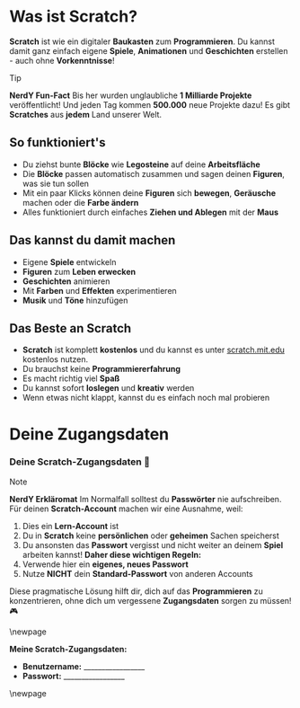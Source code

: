 # Was ist Scratch?

**Scratch** ist wie ein digitaler **Baukasten** zum **Programmieren**. Du kannst damit ganz einfach eigene **Spiele**, **Animationen** und **Geschichten** erstellen - auch ohne **Vorkenntnisse**!

> [!TIP]
> **NerdY Fun-Fact**
> Bis her wurden unglaubliche **1 Milliarde Projekte** veröffentlicht! Und jeden Tag kommen **500.000** neue Projekte dazu! Es gibt **Scratches** aus **jedem** Land unserer Welt.

## So funktioniert's

- Du ziehst bunte **Blöcke** wie **Legosteine** auf deine **Arbeitsfläche**
- Die **Blöcke** passen automatisch zusammen und sagen deinen **Figuren**, was sie tun sollen
- Mit ein paar Klicks können deine **Figuren** sich **bewegen**, **Geräusche** machen oder die **Farbe ändern**
- Alles funktioniert durch einfaches **Ziehen und Ablegen** mit der **Maus**

## Das kannst du damit machen

- Eigene **Spiele** entwickeln
- **Figuren** zum **Leben erwecken**
- **Geschichten** animieren
- Mit **Farben** und **Effekten** experimentieren
- **Musik** und **Töne** hinzufügen

## Das Beste an Scratch

- **Scratch** ist komplett **kostenlos** und du kannst es unter [scratch.mit.edu](https://scratch.mit.edu) kostenlos nutzen.
- Du brauchst keine **Programmiererfahrung**
- Es macht richtig viel **Spaß**
- Du kannst sofort **loslegen** und **kreativ** werden
- Wenn etwas nicht klappt, kannst du es einfach noch mal probieren

# Deine Zugangsdaten

### Deine Scratch-Zugangsdaten 🔑

> [!NOTE]
> **NerdY Erkläromat**
> Im Normalfall solltest du **Passwörter** nie aufschreiben. Für deinen **Scratch-Account** machen wir eine Ausnahme, weil:
> 1. Dies ein **Lern-Account** ist
> 2. Du in **Scratch** keine **persönlichen** oder **geheimen** Sachen speicherst
> 3.  Du ansonsten das **Passwort** vergisst und nicht weiter an deinem **Spiel** arbeiten kannst! 
> **Daher diese wichtigen Regeln:**
> 1. Verwende hier ein **eigenes, neues Passwort**
> 2. Nutze **NICHT** dein **Standard-Passwort** von anderen Accounts

Diese pragmatische Lösung hilft dir, dich auf das **Programmieren** zu konzentrieren, ohne dich um vergessene **Zugangsdaten** sorgen zu müssen! 🎮

\newpage

**Meine Scratch-Zugangsdaten:**

- **Benutzername:** _________________
- **Passwort:** _________________

\newpage

